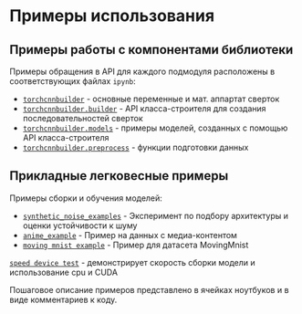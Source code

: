 # Примеры использования

## Примеры работы с компонентами библиотеки
Примеры обращения в API для каждого подмодуля расположены в соответствующих файлах `ipynb`:
- [`torchcnnbuilder`](usage_examples/main_examples_ru.ipynb) - основные переменные и мат. аппартат сверток
- [`torchcnnbuilder.builder`](usage_examples/builder_examples_ru.ipynb) - API класса-строителя для создания последовательностей сверток
- [`torchcnnbuilder.models`](usage_examples/model_examples_ru.ipynb) - примеры моделей, созданных с помощью API класса-строителя 
- [`torchcnnbuilder.preprocess`](usage_examples/preprocess_examples_ru.ipynb) - функции подготовки данных

## Прикладные легковесные примеры 

Примеры сборки и обучения моделей:
- [`synthetic_noise_examples`](synthetic_noise_examples) - Эксперимент по подбору архитектуры и оценки устойчивости к шуму
- [`anime_example`](anime_example.ipynb) - Пример на данных с медиа-контентом
- [`moving mnist example`](moving_mnist_example.ipynb) - Пример для датасета MovingMnist


[`speed device test`](speed_device_test.py) - демонстрирует скорость сборки модели и использование cpu и CUDA

Пошаговое описание примеров представлено в ячейках ноутбуков и в виде комментариев к коду.

